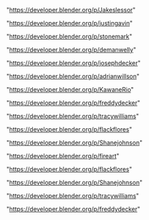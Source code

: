 "https://developer.blender.org/p/Jakeslessor"

"https://developer.blender.org/p/justingavin"

"https://developer.blender.org/p/stonemark"

"https://developer.blender.org/p/demanwelly"

"https://developer.blender.org/p/josephdecker"

"https://developer.blender.org/p/adrianwillson"

"https://developer.blender.org/p/KawaneRio"

"https://developer.blender.org/p/freddydecker"

"https://developer.blender.org/p/tracywilliams"

"https://developer.blender.org/p/flackflores"

"https://developer.blender.org/p/Shanejohnson"

 
"https://developer.blender.org/p/fireart"


"https://developer.blender.org/p/flackflores"


"https://developer.blender.org/p/Shanejohnson"


"https://developer.blender.org/p/tracywilliams"


"https://developer.blender.org/p/freddydecker"


 
